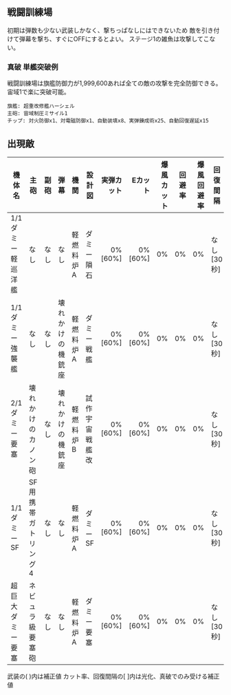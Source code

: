 ## 戦闘訓練場

初期は弾数も少ない武装しかなく、撃ちっぱなしにはできないため
敵を引き付けて弾幕を撃ち、すぐにOFFにするとよい。
ステージ1の雑魚は攻撃してこない。

### 真破 単艦突破例

戦闘訓練場は旗艦防御力が1,999,600あれば全ての敵の攻撃を完全防御できる。
宙域1で楽に突破可能。

```
旗艦: 超重改修艦ハーシェル
主砲: 宙域制圧ミサイル1
チップ: 対火防御x1、対電磁防御x1、自動装填x8、実弾錬成術x25、自動回復遅延x15
```

## 出現敵

<ul class="enemies-list"></ul>

| 機体名            | 主砲                | 副砲 | 弾幕             | 機関      | 設計図         | 実弾カット | Eカット | 爆風カット | 回避率 | 爆風回避率 | 回復間隔   | 登場ステージ      |
|-------------------|---------------------|------|------------------|-----------|----------------|-----------:|--------:|-----------:|-------:|-----------:|------------|-------------------|
| 1/1ダミー軽巡洋艦 | なし                | なし | なし             | 軽燃料炉A | ダミー隕石     |    0%[60%] | 0%[60%] |         0% |     0% |         0% | なし[30秒] | 1、2              |
| 1/1ダミー強襲艦   | なし                | なし | 壊れかけの機銃座 | 軽燃料炉A | ダミー戦艦     |    0%[60%] | 0%[60%] |         0% |     0% |         0% | なし[30秒] | 1ボス、2          |
| 2/1ダミー要塞     | 壊れかけのカノン砲  | なし | 壊れかけの機銃座 | 軽燃料炉B | 試作宇宙戦艦改 |    0%[60%] | 0%[60%] |         0% |     0% |         0% | なし[30秒] | 2ボス             |
| 1/1ダミーSF       | SF用携帯ガトリング4 | なし | なし             | 軽燃料炉A | ダミーSF       |    0%[60%] | 0%[60%] |         0% |     0% |         0% | なし[30秒] | 2裏ボス(覚醒以下) |
| 超巨大ダミー要塞  | ネビュラ級要塞砲    | なし | なし             | 軽燃料炉A | ダミー要塞     |    0%[60%] | 0%[60%] |         0% |     0% |         0% | なし[30秒] | 2裏ボス(光化以上) |

武装の( )内は補正値
カット率、回復間隔の[ ]内は光化、真破でのみ受ける補正値

